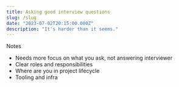 ```yaml
---
title: Asking good interview questions
slug: /slug
date: "2023-07-02T20:15:00.000Z"
description: "It's harder than it seems."
---
```


Notes

* Needs more focus on what you ask, not answering interviewer
* Clear roles and responsibilities
* Where are you in project lifecycle
* Tooling and infra
